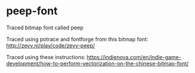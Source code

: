 # peep-font
Traced bitmap font called peep

Traced using potrace and fontforge from this bitmap font:
http://zevv.nl/play/code/zevv-peep/

Traced using these instructions:
https://indienova.com/en/indie-game-development/how-to-perform-vectorization-on-the-chinese-bitmap-font/

